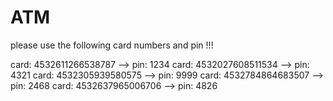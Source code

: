 # ATM

please use the following card numbers and pin !!!

card: 4532611266538787   --> pin: 1234
card: 4532027608511534   --> pin: 4321
card: 4532305939580575   --> pin: 9999
card: 4532784864683507   --> pin: 2468
card: 4532637965006706   --> pin: 4826

